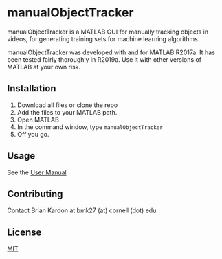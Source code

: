 # manualObjectTracker

manualObjectTracker is a MATLAB GUI for manually tracking objects in videos, for generating training sets for machine learning algorithms.

manualObjectTracker was developed with and for MATLAB R2017a. It has been tested fairly thoroughly in R2019a. Use it with other versions of MATLAB at your own risk.

## Installation

1. Download all files or clone the repo
2. Add the files to your MATLAB path.
3. Open MATLAB
4. In the command window, type ```manualObjectTracker```
5. Off you go.

## Usage

See the [User Manual](Documentation/UserManual.md)

## Contributing
Contact Brian Kardon at bmk27 (at) cornell (dot) edu

## License
[MIT](https://choosealicense.com/licenses/mit/)
